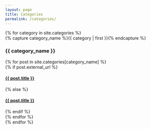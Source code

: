 ```yaml
---
layout: page
title: Categories
permalink: /categories/
---
```


<div>
{% for category in site.categories %}
  <div class="archive-group">
    {% capture category_name %}{{ category | first }}{% endcapture %}
    <div id="#{{ category_name | slugize }}"></div>
    <p></p>
    <h3 class="category-head">{{ category_name }}</h3>
    <a name="{{ category_name | slugize }}"></a>
    {% for post in site.categories[category_name] %}
    <article class="archive-item">
      {% if post.external_url %}
        <h4><a href="{{ post.external_url }}">{{ post.title }}</a></h4>
      {% else %}
        <h4><a href="{{ post.url | relative_url }}">{{ post.title }}</a></h4>
      {% endif %}
    </article>
    {% endfor %}
  </div>
{% endfor %}
</div>